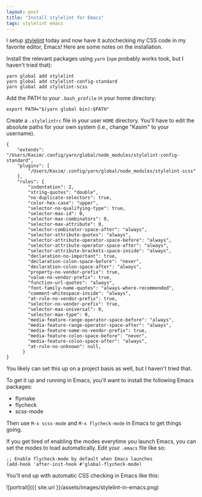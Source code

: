 ```yaml
---
layout: post
title: "Install stylelint for Emacs"
tags: stylelint emacs
---
```


I setup [stylelint](https://github.com/stylelint/stylelint) today and
now have it autochecking my CSS code in my favorite editor, Emacs!
Here are some notes on the installation.

Install the relevant packages using `yarn` (`npm` probably works took,
but I haven't tried that):

```
yarn global add stylelint
yarn global add stylelint-config-standard
yarn global add stylelint-scss
```

Add the PATH to your `.bash_profile` in your home directory:

```
export PATH="$(yarn global bin):$PATH"
```

Create a `.stylelintrc` file in your user `HOME` directory. You'll
have to edit the absolute paths for your own system (i.e., change
"Kasim" to your username).

```
{
    "extends": "/Users/Kasim/.config/yarn/global/node_modules/stylelint-config-standard",
    "plugins": [
        "/Users/Kasim/.config/yarn/global/node_modules/stylelint-scss"
    ],
    "rules": {
        "indentation": 2,
        "string-quotes": "double",
        "no-duplicate-selectors": true,
        "color-hex-case": "upper",
        "selector-no-qualifying-type": true,
        "selector-max-id": 0,
        "selector-max-combinators": 0,
        "selector-max-attribute": 0,
        "selector-combinator-space-after": "always",
        "selector-attribute-quotes": "always",
        "selector-attribute-operator-space-before": "always",
        "selector-attribute-operator-space-after": "always",
        "selector-attribute-brackets-space-inside": "always",
        "declaration-no-important": true,
        "declaration-colon-space-before": "never",
        "declaration-colon-space-after": "always",
        "property-no-vendor-prefix": true,
        "value-no-vendor-prefix": true,
        "function-url-quotes": "always",
        "font-family-name-quotes": "always-where-recommended",
        "comment-whitespace-inside": "always",
        "at-rule-no-vendor-prefix": true,
        "selector-no-vendor-prefix": true,
        "selector-max-universal": 0,
        "selector-max-type": 0,
        "media-feature-range-operator-space-before": "always",
        "media-feature-range-operator-space-after": "always",
        "media-feature-name-no-vendor-prefix": true,
        "media-feature-colon-space-before": "never",
        "media-feature-colon-space-after": "always",
        "at-rule-no-unknown": null,
      }
}
```

You likely can set this up on a project basis as well, but I haven't tried that.

To get it up and running in Emacs, you'll want to install the following Emacs packages:

* flymake
* flycheck
* scss-mode

Then use `M-x scss-mode` and `M-x flycheck-mode` in Emacs to get things going.

If you get tired of enabling the modes everytime you launch Emacs, you
can set the modes to load automatically. Edit your `.emacs` file like
so:

```
;; Enable flycheck-mode by default when Emacs launches
(add-hook 'after-init-hook #'global-flycheck-mode)
```

You'll end up with automatic CSS checking in Emacs like this:

![portrait]({{ site.url }}/assets/images/stylelint-in-emacs.png)
